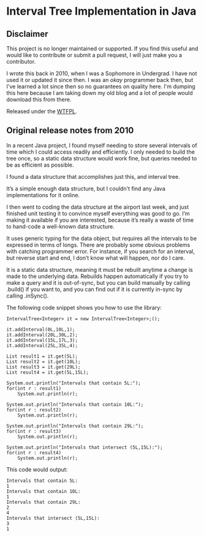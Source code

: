 Interval Tree Implementation in Java
====================================

## Disclaimer

This project is no longer maintained or supported. If you find this useful and would like to contribute or submit a pull request, I will just make you a contributor.

I wrote this back in 2010, when I was a Sophomore in Undergrad. I have not used it or updated it since then. I was an _okay_ programmer back then, but I've learned a lot since then so no guarantees on quality here. I'm dumping this here because I am taking down my old blog and a lot of people would download this from there.

Released under the [WTFPL](http://en.wikipedia.org/wiki/WTFPL).

## Original release notes from 2010

In a recent Java project, I found myself needing to store several intervals of time which I could access readily and efficiently.  I only needed to build the tree once, so a static data structure would work fine, but queries needed to be as efficient as possible.

I found a data structure that accomplishes just this, and interval tree.

It’s a simple enough data structure, but I couldn't find any Java implementations for it online.

I then went to coding the data structure at the airport last week, and just finished unit testing it to convince myself everything was good to go.  I’m making it available if you are interested, because it’s really a waste of time to hand-code a well-known data structure.

It uses generic typing for the data object, but requires all the intervals to be expressed in terms of longs.  There are probably some obvious problems with catching programmer error.  For instance, if you search for an interval, but reverse start and end, I don’t know what will happen, nor do I care.

It is a static data structure, meaning it must be rebuilt anytime a change is made to the underlying data.  Rebuilds happen automatically if you try to make a query and it is out-of-sync, but you can build manually by calling .build() if you want to, and you can find out if it is currently in-sync by calling .inSync().

The following code snippet shows you how to use the library:

```
IntervalTree<Integer> it = new IntervalTree<Integer>;();
 
it.addInterval(0L,10L,1);
it.addInterval(20L,30L,2);
it.addInterval(15L,17L,3);
it.addInterval(25L,35L,4);

List result1 = it.get(5L);
List result2 = it.get(10L);
List result3 = it.get(29L);
List result4 = it.get(5L,15L);

System.out.println("Intervals that contain 5L:");
for(int r : result1)
    System.out.println(r);

System.out.println("Intervals that contain 10L:");
for(int r : result2)
    System.out.println(r);

System.out.println("Intervals that contain 29L:");
for(int r : result3)
    System.out.println(r);
     
System.out.println("Intervals that intersect (5L,15L):");
for(int r : result4)
    System.out.println(r);
```

This code would output:

```
Intervals that contain 5L:
1
Intervals that contain 10L:
1
Intervals that contain 29L:
2
4
Intervals that intersect (5L,15L):
3
1
```